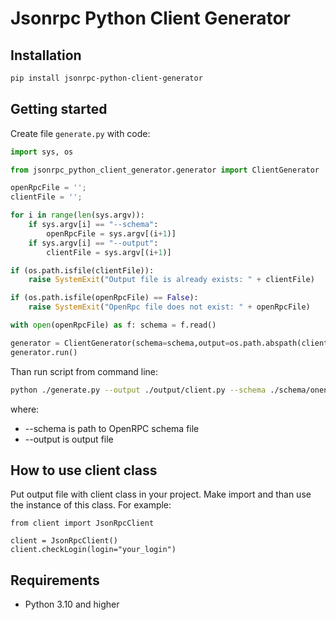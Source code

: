 # Jsonrpc Python Client Generator

## Installation

```bash
pip install jsonrpc-python-client-generator
```

## Getting started

Create file `generate.py` with code:
```python
import sys, os

from jsonrpc_python_client_generator.generator import ClientGenerator

openRpcFile = '';
clientFile = '';

for i in range(len(sys.argv)):
    if sys.argv[i] == "--schema":
        openRpcFile = sys.argv[(i+1)]
    if sys.argv[i] == "--output":
        clientFile = sys.argv[(i+1)]

if (os.path.isfile(clientFile)):
    raise SystemExit("Output file is already exists: " + clientFile)

if (os.path.isfile(openRpcFile) == False):
    raise SystemExit("OpenRpc file does not exist: " + openRpcFile)

with open(openRpcFile) as f: schema = f.read()

generator = ClientGenerator(schema=schema,output=os.path.abspath(clientFile))
generator.run()
```

Than run script from command line:
```bash
python ./generate.py --output ./output/client.py --schema ./schema/onenrpc.json 
```
where:
 * --schema is path to OpenRPC schema file
 * --output is output file

 ## How to use client class

Put output file with client class in your project. Make import and than use the instance of this class.
For example:
```pyton
from client import JsonRpcClient

client = JsonRpcClient()
client.checkLogin(login="your_login")
```

## Requirements
 * Python 3.10 and higher